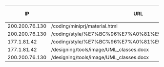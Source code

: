 |  IP  | URL |  访问次数  |
|------|-----|-----------|
| 200.200.76.130 | /coding/miniprj/material.html | 172800 |
| 200.200.76.130 | /coding/style/%E7%BC%96%E7%A0%81%E9%A3%8E%E6%A0%BC.zip | 5200 |
| 177.1.81.42 | /coding/style/%E7%BC%96%E7%A0%81%E9%A3%8E%E6%A0%BC.zip | 10400 |
| 177.1.81.42 | /designing/tools/image/UML_classes.docx | 4800 |
| 200.200.76.130 | /designing/tools/image/UML_classes.docx | 6800 |
